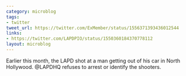 ```yaml
---
category: microblog
tags:
- twitter
tweet_url: https://twitter.com/ExMember/status/1556371393436012544
links:
- https://twitter.com/LAPDPIO/status/1550360184370778112
layout: microblog
---
```

Earlier this month, the LAPD shot at a man getting out of his car in North Hollywood. @LAPDHQ refuses to arrest or identify the shooters.

